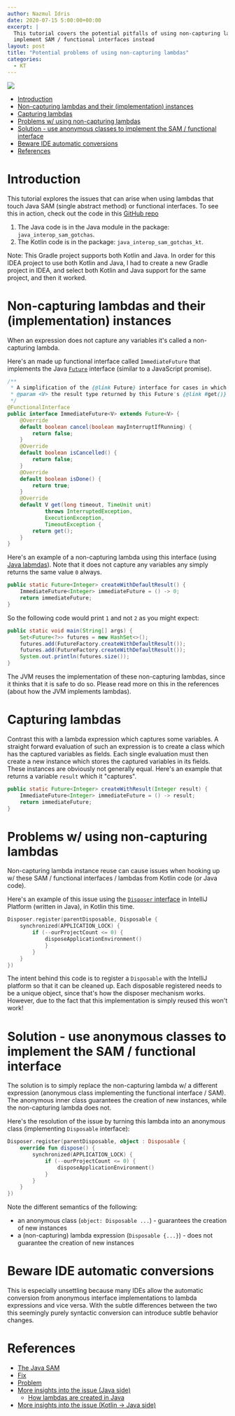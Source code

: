 ```yaml
---
author: Nazmul Idris
date: 2020-07-15 5:00:00+00:00
excerpt: |
  This tutorial covers the potential pitfalls of using non-capturing lambdas and using use anonymous classes to 
  implement SAM / functional interfaces instead
layout: post
title: "Potential problems of using non-capturing lambdas"
categories:
  - KT
---
```


<img class="post-hero-image" src="{{ 'assets/non-capturing-lambda.svg' | relative_url }}"/>

<!-- START doctoc generated TOC please keep comment here to allow auto update -->
<!-- DON'T EDIT THIS SECTION, INSTEAD RE-RUN doctoc TO UPDATE -->

- [Introduction](#introduction)
- [Non-capturing lambdas and their (implementation) instances](#non-capturing-lambdas-and-their-implementation-instances)
- [Capturing lambdas](#capturing-lambdas)
- [Problems w/ using non-capturing lambdas](#problems-w-using-non-capturing-lambdas)
- [Solution - use anonymous classes to implement the SAM / functional interface](#solution---use-anonymous-classes-to-implement-the-sam--functional-interface)
- [Beware IDE automatic conversions](#beware-ide-automatic-conversions)
- [References](#references)

<!-- END doctoc generated TOC please keep comment here to allow auto update -->

# Introduction

This tutorial explores the issues that can arise when using lambdas that touch Java SAM (single abstract method) or
functional interfaces. To see this in action, check out the code in this
[GitHub repo](https://github.com/nazmulidris/kt-scratch)

1. The Java code is in the Java module in the package: `java_interop_sam_gotchas`.
2. The Kotlin code is in the package: `java_interop_sam_gotchas_kt`.

Note: This Gradle project supports both Kotlin and Java. In order for this IDEA project to use both Kotlin and Java, I
had to create a new Gradle project in IDEA, and select both Kotlin and Java support for the same project, and then it
worked.

# Non-capturing lambdas and their (implementation) instances

When an expression does not capture any variables it's called a non-capturing lambda.

Here's an made up functional interface called `ImmediateFuture` that implements the Java
[`Future`](https://stackabuse.com/guide-to-the-future-interface-in-java/) interface (similar to a JavaScript promise).

```java
/**
 * A simplification of the {@link Future} interface for cases in which the result is immediately available.
 * @param <V> the result type returned by this Future's {@link #get()} method
 */
@FunctionalInterface
public interface ImmediateFuture<V> extends Future<V> {
	@Override
	default boolean cancel(boolean mayInterruptIfRunning) {
		return false;
	}
	@Override
	default boolean isCancelled() {
		return false;
	}
	@Override
	default boolean isDone() {
		return true;
	}
	@Override
	default V get(long timeout, TimeUnit unit)
			throws InterruptedException,
			ExecutionException,
			TimeoutException {
		return get();
	}
}
```

Here's an example of a non-capturing lambda using this interface (using
[Java labmdas](https://www.concretepage.com/java/jdk-8/java-8-runnable-and-callable-lambda-example-with-argument)). Note
that it does not capture any variables any simply returns the same value `0` always.

```java
public static Future<Integer> createWithDefaultResult() {
	ImmediateFuture<Integer> immediateFuture = () -> 0;
	return immediateFuture;
}
```

So the following code would print `1` and not `2` as you might expect:

```java
public static void main(String[] args) {
	Set<Future<?>> futures = new HashSet<>();
	futures.add(FutureFactory.createWithDefaultResult());
	futures.add(FutureFactory.createWithDefaultResult());
	System.out.println(futures.size());
}
```

The JVM reuses the implementation of these non-capturing lambdas, since it thinks that it is safe to do so. Please read
more on this in the references (about how the JVM implements lambdas).

# Capturing lambdas

Contrast this with a lambda expression which captures some variables. A straight forward evaluation of such an
expression is to create a class which has the captured variables as fields. Each single evaluation must then create a
new instance which stores the captured variables in its fields. These instances are obviously not generally equal.
Here's an example that returns a variable `result` which it "captures".

```java
public static Future<Integer> createWithResult(Integer result) {
	ImmediateFuture<Integer> immediateFuture = () -> result;
	return immediateFuture;
}
```

# Problems w/ using non-capturing lambdas

Non-capturing lambda instance reuse can cause issues when hooking up w/ these SAM / functional interfaces / lambdas from
Kotlin code (or Java code).

Here's an example of this issue using the
[`Disposer` interface](https://github.com/JetBrains/intellij-community/blob/master/platform/util/src/com/intellij/openapi/util/Disposer.java)
in IntelliJ Platform (written in Java), in Kotlin this time.

```kotlin
Disposer.register(parentDisposable, Disposable {
    synchronized(APPLICATION_LOCK) {
        if (--ourProjectCount <= 0) {
            disposeApplicationEnvironment()
            }
        }
    }
})
```

The intent behind this code is to register a `Disposable` with the IntelliJ platform so that it can be cleaned up. Each
disposable registered needs to be a unique object, since that's how the disposer mechanism works. However, due to the
fact that this implementation is simply reused this won't work!

# Solution - use anonymous classes to implement the SAM / functional interface

The solution is to simply replace the non-capturing lambda w/ a different expression (anonymous class implementing the
functional interface / SAM). The anonymous inner class guarantees the creation of new instances, while the non-capturing
lambda does not.

Here's the resolution of the issue by turning this lambda into an anonymous class (implementing `Disposable` interface):

```kotlin
Disposer.register(parentDisposable, object : Disposable {
    override fun dispose() {
        synchronized(APPLICATION_LOCK) {
            if (--ourProjectCount <= 0) {
                disposeApplicationEnvironment()
            }
        }
    }
})
```

Note the different semantics of the following:

- an anonymous class (`object: Disposable ...`) - guarantees the creation of new instances
- a (non-capturing) lambda expression (`Disposable {...}`) - does not guarantee the creation of new instances

# Beware IDE automatic conversions

This is especially unsettling because many IDEs allow the automatic conversion from anonymous interface implementations
to lambda expressions and vice versa. With the subtle differences between the two this seemingly purely syntactic
conversion can introduce subtle behavior changes.

# References

- [The Java SAM](https://github.com/JetBrains/intellij-community/blob/master/platform/util/src/com/intellij/openapi/Disposable.java)
- [Fix](https://github.com/JetBrains/kotlin/pull/3556)
- [Problem](https://youtrack.jetbrains.com/issue/KT-32158#focus=Comments-27-4267010.0-0)
- [More insights into the issue (Java side)](https://blog.codefx.org/java/instances-non-capturing-lambdas/)
  - [How lambdas are created in Java](https://blog.codefx.org/java/dev/lambdas-java-peek-hood/)
- [More insights into the issue (Kotlin -> Java side)](https://medium.com/@krossovochkin/kotlin-java-interop-function-references-and-sam-conversions-3d0cd36f7967)
